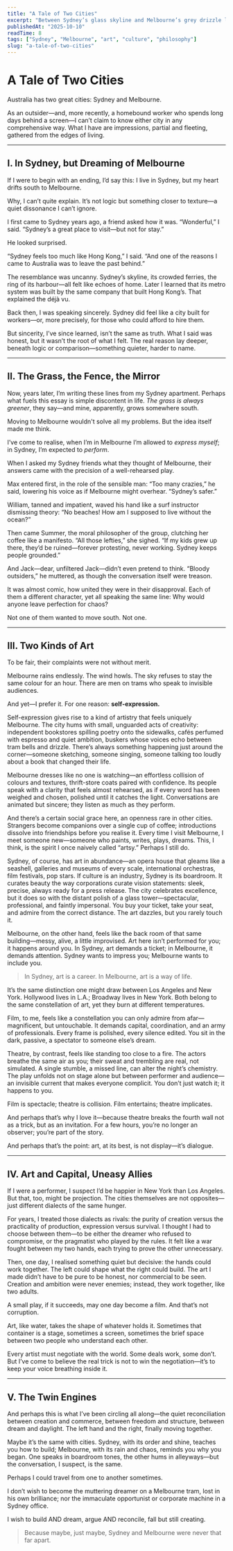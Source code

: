 ```yaml
---
title: "A Tale of Two Cities"
excerpt: "Between Sydney’s glass skyline and Melbourne’s grey drizzle lies a rhythm of life—the tension between art as a career and art as a way of being."
publishedAt: "2025-10-10"
readTime: 8
tags: ["Sydney", "Melbourne", "art", "culture", "philosophy"]
slug: "a-tale-of-two-cities"
---
```


# **A Tale of Two Cities**

Australia has two great cities: Sydney and Melbourne.  

As an outsider—and, more recently, a homebound worker who spends long days behind a screen—I can’t claim to know either city in any comprehensive way. What I have are impressions, partial and fleeting, gathered from the edges of living.  

---

## **I. In Sydney, but Dreaming of Melbourne**

If I were to begin with an ending, I’d say this: I live in Sydney, but my heart drifts south to Melbourne.  

Why, I can’t quite explain. It’s not logic but something closer to texture—a quiet dissonance I can’t ignore.  

I first came to Sydney years ago, a friend asked how it was. “Wonderful,” I said. “Sydney’s a great place to visit—but not for stay.”  

He looked surprised.  

“Sydney feels too much like Hong Kong,” I said. “And one of the reasons I came to Australia was to leave the past behind.”  

The resemblance was uncanny. Sydney’s skyline, its crowded ferries, the ring of its harbour—all felt like echoes of home. Later I learned that its metro system was built by the same company that built Hong Kong’s. That explained the déjà vu.  

Back then, I was speaking sincerely. Sydney did feel like a city built for workers—or, more precisely, for those who could afford to hire them. 

But sincerity, I’ve since learned, isn’t the same as truth. What I said was honest, but it wasn’t the root of what I felt. The real reason lay deeper, beneath logic or comparison—something quieter, harder to name.

---

## **II. The Grass, the Fence, the Mirror**

Now, years later, I’m writing these lines from my Sydney apartment. Perhaps what fuels this essay is simple discontent in life. *The grass is always greener*, they say—and mine, apparently, grows somewhere south.

Moving to Melbourne wouldn't solve all my problems. But the idea itself made me think.

I’ve come to realise, when I’m in Melbourne I’m allowed to *express myself*; in Sydney, I’m expected to *perform*.

When I asked my Sydney friends what they thought of Melbourne, their answers came with the precision of a well-rehearsed play.

Max entered first, in the role of the sensible man:
“Too many crazies,” he said, lowering his voice as if Melbourne might overhear. “Sydney’s safer.”

William, tanned and impatient, waved his hand like a surf instructor dismissing theory:
“No beaches! How am I supposed to live without the ocean?”

Then came Summer, the moral philosopher of the group, clutching her coffee like a manifesto.
“All those lefties,” she sighed. “If my kids grew up there, they’d be ruined—forever protesting, never working. Sydney keeps people grounded.”

And Jack—dear, unfiltered Jack—didn’t even pretend to think.
“Bloody outsiders,” he muttered, as though the conversation itself were treason.

It was almost comic, how united they were in their disapproval. Each of them a different character, yet all speaking the same line: Why would anyone leave perfection for chaos?

Not one of them wanted to move south.
Not one.

---

## **III. Two Kinds of Art**

To be fair, their complaints were not without merit.  

Melbourne rains endlessly. The wind howls. The sky refuses to stay the same colour for an hour. There are men on trams who speak to invisible audiences.  

And yet—I prefer it. For one reason: **self-expression.**  

Self-expression gives rise to a kind of artistry that feels uniquely Melbourne. The city hums with small, unguarded acts of creativity: independent bookstores spilling poetry onto the sidewalks, cafés perfumed with espresso and quiet ambition, buskers whose voices echo between tram bells and drizzle. There’s always something happening just around the corner—someone sketching, someone singing, someone talking too loudly about a book that changed their life.

Melbourne dresses like no one is watching—an effortless collision of colours and textures, thrift-store coats paired with confidence. Its people speak with a clarity that feels almost rehearsed, as if every word has been weighed and chosen, polished until it catches the light. Conversations are animated but sincere; they listen as much as they perform.

And there’s a certain social grace here, an openness rare in other cities. Strangers become companions over a single cup of coffee; introductions dissolve into friendships before you realise it. Every time I visit Melbourne, I meet someone new—someone who paints, writes, plays, dreams. This, I think, is the spirit I once naively called “artsy.” Perhaps I still do.

Sydney, of course, has art in abundance—an opera house that gleams like a seashell, galleries and museums of every scale, international orchestras, film festivals, pop stars. If culture is an industry, Sydney is its boardroom. It curates beauty the way corporations curate vision statements: sleek, precise, always ready for a press release. The city celebrates excellence, but it does so with the distant polish of a glass tower—spectacular, professional, and faintly impersonal. You buy your ticket, take your seat, and admire from the correct distance. The art dazzles, but you rarely touch it.

Melbourne, on the other hand, feels like the back room of that same building—messy, alive, a little improvised. Art here isn’t performed for you; it happens around you. In Sydney, art demands a ticket; in Melbourne, it demands attention. Sydney wants to impress you; Melbourne wants to include you. 

>In Sydney, art is a career. In Melbourne, art is a way of life.

It’s the same distinction one might draw between Los Angeles and New York.
Hollywood lives in L.A.; Broadway lives in New York.
Both belong to the same constellation of art, yet they burn at different temperatures.

Film, to me, feels like a constellation you can only admire from afar—magnificent, but untouchable. It demands capital, coordination, and an army of professionals. Every frame is polished, every silence edited. You sit in the dark, passive, a spectator to someone else’s dream.

Theatre, by contrast, feels like standing too close to a fire. The actors breathe the same air as you; their sweat and trembling are real, not simulated. A single stumble, a missed line, can alter the night’s chemistry. The play unfolds not on stage alone but between performer and audience—an invisible current that makes everyone complicit. You don’t just watch it; it happens to you.

Film is spectacle; theatre is collision.
Film entertains; theatre implicates.

And perhaps that’s why I love it—because theatre breaks the fourth wall not as a trick, but as an invitation. For a few hours, you’re no longer an observer; you’re part of the story. 

And perhaps that’s the point: art, at its best, is not display—it’s dialogue.  

---

## **IV. Art and Capital, Uneasy Allies**

If I were a performer, I suspect I’d be happier in New York than Los Angeles.
But that, too, might be projection. The cities themselves are not opposites—just different dialects of the same hunger.

For years, I treated those dialects as rivals: the purity of creation versus the practicality of production, expression versus survival. I thought I had to choose between them—to be either the dreamer who refused to compromise, or the pragmatist who played by the rules. It felt like a war fought between my two hands, each trying to prove the other unnecessary.

Then, one day, I realised something quiet but decisive: the hands could work together. The left could shape what the right could build. The art I made didn’t have to be pure to be honest, nor commercial to be seen. Creation and ambition were never enemies; instead, they work together, like two adults.

A small play, if it succeeds, may one day become a film. And that’s not corruption.

Art, like water, takes the shape of whatever holds it. Sometimes that container is a stage, sometimes a screen, sometimes the brief space between two people who understand each other.

Every artist must negotiate with the world. Some deals work, some don’t. But I’ve come to believe the real trick is not to win the negotiation—it’s to keep your voice breathing inside it.

---

## **V. The Twin Engines**

And perhaps this is what I’ve been circling all along—the quiet reconciliation between creation and commerce, between freedom and structure, between dream and daylight. The left hand and the right, finally moving together.

Maybe it’s the same with cities. Sydney, with its order and shine, teaches you how to build; Melbourne, with its rain and chaos, reminds you why you began. One speaks in boardroom tones, the other hums in alleyways—but the conversation, I suspect, is the same.

Perhaps I could travel from one to another sometimes.

I don’t wish to become the muttering dreamer on a Melbourne tram, lost in his own brilliance; nor the immaculate opportunist or corporate machine in a Sydney office.

I wish to build AND dream, argue AND reconcile, fall but still creating.
> Because maybe, just maybe, Sydney and Melbourne were never that far apart.
